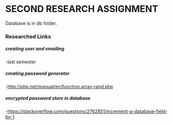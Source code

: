 # SECOND RESEARCH ASSIGNMENT #

Database is in db folder.

### Researched Links ###

##### creating user and emailing #####

-last semester

##### creating password generator #####

-http://php.net/manual/en/function.array-rand.php

##### encrypted password store in database #####

-https://stackoverflow.com/questions/2762851/increment-a-database-field-by-1

